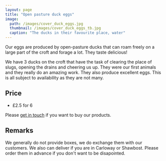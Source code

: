 ```yaml
---
layout: page
title: "Open pasture duck eggs"
image:
  path: /images/cover_duck_eggs.jpg
  thumbnail: /images/cover_duck_eggs_tb.jpg
  caption: "The ducks in their favourite place, water"
---
```

Our eggs are produced by open-pasture ducks that can roam freely on a large part of the croft and forage a lot. They taste delicious!

We have 3 ducks on the croft that have the task of clearing the place of slugs, opening the drains and cheering us up. They were our first animals and they really do an amazing work. They also produce excellent eggs. This is all subject to availability as they are not many.

## Price

* £2.5 for 6

Please [get in touch](mailto:dsl6a04ab@mozmail.com) if you want to buy our products.

## Remarks
We generally do not provide boxes, we do exchange them with our customers. We also can deliver if you are in Carloway or Shawbost.
Please order them in advance if you don't want to be disapointed. 
